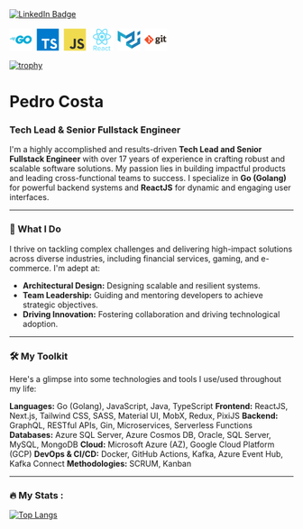 <div id="badges">
  <a href="https://www.linkedin.com/in/pedrocelso/">
    <img src="https://img.shields.io/badge/LinkedIn-blue?style=for-the-badge&logo=linkedin&logoColor=white" alt="LinkedIn Badge"/>
  </a>  
</div>
<img src="https://komarev.com/ghpvc/?username=pedrocelso&style=flat-square&color=blue" alt=""/>
<div>
  <img src="https://github.com/devicons/devicon/blob/master/icons/go/go-original-wordmark.svg" title="Go" alt="Go" width="40" height="40"/>&nbsp;
  <img src="https://github.com/devicons/devicon/blob/master/icons/typescript/typescript-original.svg" title="Typescript" alt="Typescript" width="40" height="40"/>&nbsp;
  <img src="https://github.com/devicons/devicon/blob/master/icons/javascript/javascript-original.svg" title="JavaScript" alt="JavaScript" width="40" height="40"/>&nbsp;
  <img src="https://github.com/devicons/devicon/blob/master/icons/react/react-original-wordmark.svg" title="React" alt="React" width="40" height="40"/>&nbsp;
  <img src="https://github.com/devicons/devicon/blob/master/icons/materialui/materialui-original.svg" title="Material UI" alt="Material UI" width="40" height="40"/>&nbsp;  
  <img src="https://github.com/devicons/devicon/blob/master/icons/git/git-original-wordmark.svg" title="Git" alt="Git" width="40" height="40"/>  
</div>

[![trophy](https://github-profile-trophy.vercel.app/?username=pedrocelso&theme=monokai&rank=-C,-B)](https://github.com/ryo-ma/github-profile-trophy)

# Pedro Costa

### Tech Lead & Senior Fullstack Engineer

I'm a highly accomplished and results-driven **Tech Lead and Senior Fullstack Engineer** with over 17 years of experience in crafting robust and scalable software solutions. My passion lies in building impactful products and leading cross-functional teams to success. I specialize in **Go (Golang)** for powerful backend systems and **ReactJS** for dynamic and engaging user interfaces.

---

### 🚀 What I Do

I thrive on tackling complex challenges and delivering high-impact solutions across diverse industries, including financial services, gaming, and e-commerce. I'm adept at:

* **Architectural Design:** Designing scalable and resilient systems.
* **Team Leadership:** Guiding and mentoring developers to achieve strategic objectives.
* **Driving Innovation:** Fostering collaboration and driving technological adoption.

---

### 🛠️ My Toolkit

Here's a glimpse into some technologies and tools I use/used throughout my life:

**Languages:** Go (Golang), JavaScript, Java, TypeScript
**Frontend:** ReactJS, Next.js, Tailwind CSS, SASS, Material UI, MobX, Redux, PixiJS
**Backend:** GraphQL, RESTful APIs, Gin, Microservices, Serverless Functions
**Databases:** Azure SQL Server, Azure Cosmos DB, Oracle, SQL Server, MySQL, MongoDB
**Cloud:** Microsoft Azure (AZ), Google Cloud Platform (GCP)
**DevOps & CI/CD:** Docker, GitHub Actions, Kafka, Azure Event Hub, Kafka Connect
**Methodologies:** SCRUM, Kanban

---

### :fire: My Stats :
[![Top Langs](https://github-readme-stats.vercel.app/api/top-langs/?username=pedrocelso&layout=compact&theme=vision-friendly-dark)](https://github.com/anuraghazra/github-readme-stats)
